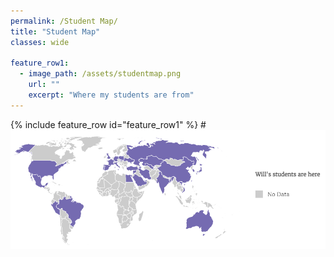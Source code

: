 ```yaml
---
permalink: /Student Map/
title: "Student Map"
classes: wide

feature_row1:
  - image_path: /assets/studentmap.png
    url: ""
    excerpt: "Where my students are from"
---
```

{% include feature_row id="feature_row1" %}
#<img src="/assets/images/studentmap.png">
